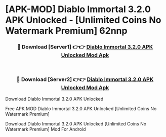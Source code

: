# [APK-MOD] Diablo Immortal 3.2.0 APK Unlocked - [Unlimited Coins No Watermark Premium] 62nnp



<div align="center">
<h3>🔴 Download [Server1] 👉👉 <a href="https://momento.my/?title=Diablo_Immortal_3.2.0_APK_Unlocked">Diablo Immortal 3.2.0 APK Unlocked Mod Apk</a></h3><br>

<h3>🔴 Download [Server2] 👉👉 <a href="https://momento.my/?title=Diablo_Immortal_3.2.0_APK_Unlocked">Diablo Immortal 3.2.0 APK Unlocked Mod Apk</a></h3>
</div>



Download Diablo Immortal 3.2.0 APK Unlocked 

Free APK MOD Diablo Immortal 3.2.0 APK Unlocked [Unlimited Coins No Watermark Premium]

Download Diablo Immortal 3.2.0 APK Unlocked [Unlimited Coins No Watermark Premium] Mod For Android
